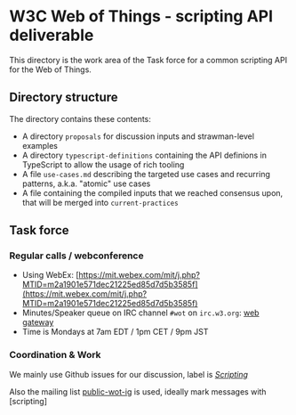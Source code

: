 # W3C Web of Things - scripting API deliverable 

This directory is the work area of the Task force for a common scripting API for the Web of Things.

## Directory structure

The directory contains these contents:

* A directory ``proposals`` for discussion inputs and strawman-level examples
* A directory ``typescript-definitions`` containing the API definions in TypeScript to allow the usage of rich tooling
* A file ``use-cases.md`` describing the targeted use cases and recurring patterns, a.k.a. "atomic" use cases
* A file containing the compiled inputs that we reached consensus upon, that will be merged into ``current-practices``

## Task force 

### Regular calls / webconference 

* Using WebEx: [https://mit.webex.com/mit/j.php?MTID=m2a1901e571dec21225ed85d7d5b3585f](https://mit.webex.com/mit/j.php?MTID=m2a1901e571dec21225ed85d7d5b3585f)
* Minutes/Speaker queue on IRC channel ``#wot``  on ``irc.w3.org``: [web gateway](http://irc.w3.org/?channels=wot)
* Time is Mondays at 7am EDT / 1pm CET / 9pm JST

### Coordination & Work

We mainly use Github issues for our discussion, label is [*Scripting*](https://github.com/w3c/wot/issues?q=is%3Aissue+is%3Aopen+label%3AScripting)

Also the mailing list [public-wot-ig](http://lists.w3.org/Archives/Public/public-wot-ig/) is used, ideally mark messages with [scripting]